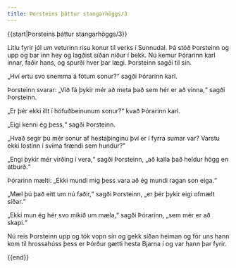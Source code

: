 ```yaml
---
title: Þorsteins þáttur stangarhöggs/3
---
```


{{start|Þorsteins þáttur stangarhöggs/3}}
<Book>

Litlu fyrir jól um veturinn risu konur til verks í Sunnudal. Þá stóð Þorsteinn og upp og bar inn hey og lagðist síðan niður í bekk. Nú kemur Þórarinn karl innar, faðir hans, og spurði hver þar lægi. Þorsteinn sagði til sín.

„Hví ertu svo snemma á fótum sonur?“ sagði Þórarinn karl.

Þorsteinn svarar: „Við fá þykir mér að meta það sem hér er að vinna,“ sagði Þorsteinn.

„Er þér ekki illt í höfuðbeinunum sonur?“ kvað Þórarinn karl.

„Eigi kenni ég þess,“ sagði Þorsteinn.

„Hvað segir þú mér sonur af hestaþinginu því er í fyrra sumar var? Varstu ekki lostinn í svíma frændi sem hundur?"

„Engi þykir mér virðing í vera,“ sagði Þorsteinn, „að kalla það heldur högg en atburð.“

Þórarinn mælti: „Ekki mundi mig þess vara að ég mundi ragan son eiga.“

„Mæl þú það eitt um nú faðir,“ sagði Þorsteinn, „er þér þykir eigi ofmælt síðar.“

„Ekki mun ég hér svo mikið um mæla,“ sagði Þórarinn, „sem mér er að skapi.“

Nú reis Þorsteinn upp og tók vopn sín og gekk síðan heiman og fór uns hann kom til hrossahúss þess er Þórður gætti hesta Bjarna í og var hann þar fyrir.

</Book>
{{end}}